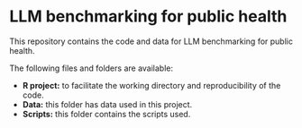 # LLM benchmarking for public health

This repository contains the code and data for LLM benchmarking for public health.

The following files and folders are available:

* **R project:** to facilitate the working directory and reproducibility of the code.
* **Data:** this folder has data used in this project. 
* **Scripts:** this folder contains the scripts used.